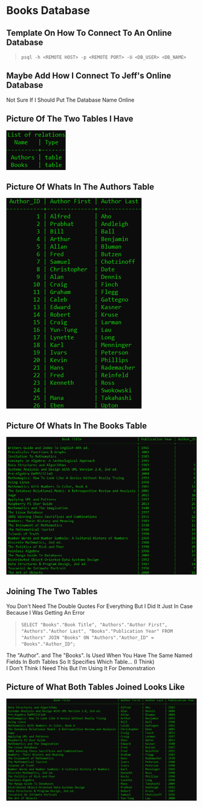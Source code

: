 # Books Database  

## Template On How To Connect To An Online Database  

>``psql -h <REMOTE HOST> -p <REMOTE PORT> -U <DB_USER> <DB_NAME>``  

## Maybe Add How I Connect To Jeff's Online Database  

Not Sure If I Should Put The Database Name Online  

## Picture Of The Two Tables I Have  

![Both Tables](Tables.png)  

## Picture Of Whats In The Authors Table  

![Authors Table](Authors_Table.png)  

## Picture Of Whats In The Books Table  

![Books Table](Books_Table.png)  

## Joining The Two Tables  

You Don't Need The Double Quotes For Everything But I Did It Just In Case Because I Was Getting An Error

>``SELECT "Books"."Book Title", "Authors"."Author First", "Authors"."Author Last", "Books"."Publication Year" FROM "Authors" JOIN "Books" ON "Authors"."Author_ID" = "Books"."Author_ID";``  

The "Author". and The "Books". Is Used When You Have The Same Named Fields In Both Tables So It Specifies Which Table... (I Think)  
I Don't Think I Need This But I'm Using It For Demonstration  

## Picture of What Both Tables Joined Looks Like  

![Added Picture of Both Tables Joined](Both_Tables_Joined.png)  
